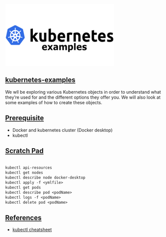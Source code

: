 <img src="img/header.png" width="350" height="200">

## [kubernetes-examples](#kubernetes-examples)
We wll be exploring various Kubernetes objects in order to understand what they’re used for and the different options they offer you. 
We will also look at some examples of how to create these objects. 

## [Prerequisite](#prerequisite)
* Docker and kubernetes cluster (Docker desktop)
* kubectl

## [Scratch Pad](#scratch-pad)
```

kubectl api-resources
kubectl get nodes
kubectl describe node docker-desktop
kubectl apply -f <ymlfile>
kubectl get pods
kubectl describe pod <podName>
kubectl logs -f <podName>
kubectl delete pod <podName>

```

## [References](#references)

- [kubectl cheatsheet](https://kubernetes.io/docs/reference/kubectl/cheatsheet/)